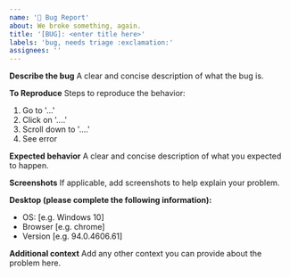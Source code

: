 ```yaml
---
name: '🐛 Bug Report'
about: We broke something, again.
title: '[BUG]: <enter title here>'
labels: 'bug, needs triage :exclamation:'
assignees: ''
---
```


**Describe the bug**
A clear and concise description of what the bug is.

**To Reproduce**
Steps to reproduce the behavior:

1. Go to '...'
2. Click on '....'
3. Scroll down to '....'
4. See error

**Expected behavior**
A clear and concise description of what you expected to happen.

**Screenshots**
If applicable, add screenshots to help explain your problem.

**Desktop (please complete the following information):**

- OS: [e.g. Windows 10]
- Browser [e.g. chrome]
- Version [e.g. 94.0.4606.61]

**Additional context**
Add any other context you can provide about the problem here.
